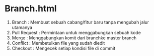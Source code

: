 # Branch.html
1.	Branch		: Membuat sebuah cabang/fitur baru tanpa mengubah jalur utamanya
2.	Pull Request	: Permintaan untuk menggabungkan sebuah kode
3.	Merge		: Menggabungkan komit dari branchke master branch
4.	Conflict		: Membetulkan file yang sudah diedit 
5.	Checkout		: Mengecek setiap kondisi file di commit
